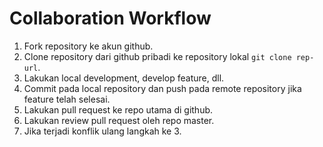 # Collaboration Workflow

1. Fork repository ke akun github.
2. Clone repository dari github pribadi ke repository lokal `git clone rep-url`.
3. Lakukan local development, develop feature, dll.
4. Commit pada local repository dan push pada remote repository jika feature telah selesai.
5. Lakukan pull request ke repo utama di github.
6. Lakukan review pull request oleh repo master.
7. Jika terjadi konflik ulang langkah ke 3.
